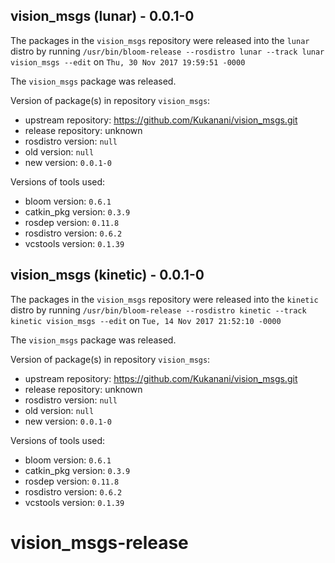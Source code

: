 ## vision_msgs (lunar) - 0.0.1-0

The packages in the `vision_msgs` repository were released into the `lunar` distro by running `/usr/bin/bloom-release --rosdistro lunar --track lunar vision_msgs --edit` on `Thu, 30 Nov 2017 19:59:51 -0000`

The `vision_msgs` package was released.

Version of package(s) in repository `vision_msgs`:

- upstream repository: https://github.com/Kukanani/vision_msgs.git
- release repository: unknown
- rosdistro version: `null`
- old version: `null`
- new version: `0.0.1-0`

Versions of tools used:

- bloom version: `0.6.1`
- catkin_pkg version: `0.3.9`
- rosdep version: `0.11.8`
- rosdistro version: `0.6.2`
- vcstools version: `0.1.39`


## vision_msgs (kinetic) - 0.0.1-0

The packages in the `vision_msgs` repository were released into the `kinetic` distro by running `/usr/bin/bloom-release --rosdistro kinetic --track kinetic vision_msgs --edit` on `Tue, 14 Nov 2017 21:52:10 -0000`

The `vision_msgs` package was released.

Version of package(s) in repository `vision_msgs`:

- upstream repository: https://github.com/Kukanani/vision_msgs.git
- release repository: unknown
- rosdistro version: `null`
- old version: `null`
- new version: `0.0.1-0`

Versions of tools used:

- bloom version: `0.6.1`
- catkin_pkg version: `0.3.9`
- rosdep version: `0.11.8`
- rosdistro version: `0.6.2`
- vcstools version: `0.1.39`


# vision_msgs-release